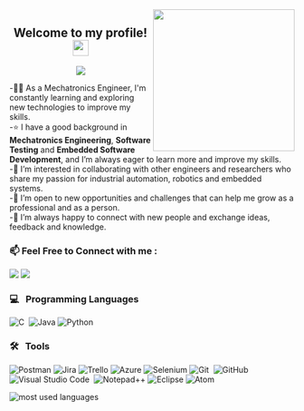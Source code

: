 
<img width="250" align="right" src="https://thumbs.gfycat.com/DifficultLimpingBubblefish-max-1mb.gif">

<h2 align="center">
  Welcome to my profile!
  <img src="https://media.giphy.com/media/hvRJCLFzcasrR4ia7z/giphy.gif" width="28">
</h2>

<!-- Typing SVG by DenverCoder1 - https://github.com/DenverCoder1/readme-typing-svg -->
<p align="center">
<a href="https://github.com/DenverCoder1/readme-typing-svg"><img src="https://readme-typing-svg.herokuapp.com/?lines=Mechatronics%20Engineer;&font=Fira%20Code&center=true&width=440&height=45&color=0b34ba&vCenter=true&size=22"></a>
</p>

-👨‍💻 As a Mechatronics Engineer, I'm constantly learning and exploring new technologies to improve my skills.  
-⭐ I have a good background in **Mechatronics Engineering**, **Software Testing** and **Embedded Software Development**, and I’m always eager to learn more and improve my skills.  
-🤝 I’m interested in collaborating with other engineers and researchers who share my passion for industrial automation, robotics and embedded systems.  
-🎯 I’m open to new opportunities and challenges that can help me grow as a professional and as a person.  
-💬 I’m always happy to connect with new people and exchange ideas, feedback and knowledge. 

### 📫 Feel Free to Connect with me :
<a href="https://linkedin.com/in/amrnassareng" target="_blank"><img src="https://img.shields.io/badge/LinkedIn-0077B5?style=for-the-badge&logo=linkedin&logoColor=white"/></a>
<a href="mailto:amrnassareng@gmail.com" target="_blank"><img src="https://img.shields.io/badge/Gmail-D14836?style=for-the-badge&logo=gmail&logoColor=white"/></a>

### 💻 &nbsp; Programming Languages
![C]( 	https://img.shields.io/badge/C-00599C?style=for-the-badge&logo=c&logoColor=white)&nbsp;
![Java](https://img.shields.io/badge/java-%23ED8B00.svg?style=for-the-badge&logo=openjdk&logoColor=white)
![Python](https://img.shields.io/badge/Python-FFD43B?style=for-the-badge&logo=python&logoColor=blue)

### 🛠 &nbsp; Tools
![Postman](https://img.shields.io/badge/Postman-FF6C37?style=for-the-badge&logo=postman&logoColor=white)
![Jira](https://img.shields.io/badge/jira-%230A0FFF.svg?style=for-the-badge&logo=jira&logoColor=white)
![Trello](https://img.shields.io/badge/Trello-%23026AA7.svg?style=for-the-badge&logo=Trello&logoColor=white)
![Azure](https://img.shields.io/badge/azure-%230072C6.svg?style=for-the-badge&logo=microsoftazure&logoColor=white)
![Selenium](https://img.shields.io/badge/-selenium-%43B02A?style=for-the-badge&logo=selenium&logoColor=white)
![Git](https://img.shields.io/badge/GIT-E44C30?style=for-the-badge&logo=git&logoColor=white)&nbsp;
![GitHub](https://img.shields.io/badge/GitHub-100000?style=for-the-badge&logo=github&logoColor=white)&nbsp;
![Visual Studio Code](https://img.shields.io/badge/VSCode-0078D4?style=for-the-badge&logo=visual%20studio%20code&logoColor=white)&nbsp;
![Notepad++](https://img.shields.io/badge/Notepad++-90E59A.svg?style=for-the-badge&logo=notepad%2b%2b&logoColor=black)
![Eclipse](https://img.shields.io/badge/Eclipse-FE7A16.svg?style=for-the-badge&logo=Eclipse&logoColor=white)
![Atom](https://img.shields.io/badge/Atom-%2366595C.svg?style=for-the-badge&logo=atom&logoColor=white)

<img align="left" src="https://github-readme-stats.vercel.app/api/top-langs?username=AmrMAbdulzaher&show_icons=true&locale=en&layout=compact&theme=radical" alt="most used languages" />
